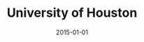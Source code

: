 ---
title: "University of Houston"
collection: teaching
type: "Teaching Assistant"
permalink: /teaching/uhouston
venue: "Department of Economics, University of Houston"
date: 2015-01-01
location: "Houston, TX, USA"
---